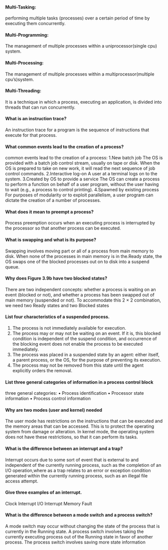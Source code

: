 #### Multi-Tasking: 
performing multiple tasks (processes) over a certain period of time by executing them concurrently.
#### Multi-Programming:
The management of multiple processes within a uniprocessor(single cpu) system.
#### Multi-Processing:
The management of multiple processes within a multiprocessor(multiple cpu’s)system.
#### Multi-Threading:
It is a technique in which a process, executing an application, is
divided into threads that can run concurrently.

#### What is an instruction trace?
An instruction trace for a program is the sequence of instructions that execute for that process.

#### What common events lead to the creation of a process?
common events lead to the creation of a process:
1.New batch job The OS is provided with a batch job control stream, usually on tape
or disk. When the OS is prepared to take on new work, it will read the
next sequence of job control commands.
2.Interactive log-on A user at a terminal logs on to the system.
3.Created by OS to provide a service The OS can create a process to perform a function on behalf of a user program, without the user having to wait (e.g., a process to control
printing).
4.Spawned by existing process For purposes of modularity or to exploit parallelism, a user program can dictate the creation of a number of processes.

#### What does it mean to preempt a process?
Process preemption occurs when an executing process is interrupted by the processor so that another process can be executed.


#### What is swapping and what is its purpose?
Swapping involves moving part or all of a process from main memory to disk. When none of the processes in main memory is in the.Ready state, the OS swaps one of the blocked processes out on to disk into a suspend queue.

#### Why does Figure 3.9b have two blocked states?
There are two independent concepts: whether a process is waiting on an event (blocked or not), and whether a process has been swapped out of main memory (suspended or not). To accommodate this 2 × 2 combination, we need two Ready states and two Blocked states


#### List four characteristics of a suspended process.
1. The process is not immediately available for execution.
2. The process may or may not be waiting on an event. If it is, this blocked condition
is independent of the suspend condition, and occurrence of the blocking
event does not enable the process to be executed immediately.
3. The process was placed in a suspended state by an agent: either itself, a parent
process, or the OS, for the purpose of preventing its execution.
4. The process may not be removed from this state until the agent explicitly orders the removal.

#### List three general categories of information in a process control block
three general
categories:
• Process identification
• Processor state information
• Process control information

#### Why are two modes (user and kernel) needed
The user mode has restrictions on the instructions that can be executed and the memory areas that can be accessed. This is to protect the operating system from damage or alteration. In kernel mode, the operating system does not have these restrictions, so that it can perform its tasks.

#### What is the difference between an interrupt and a trap?
Interrupt occurs  due to some sort of event that is external to and independent of the currently running process, such as the completion of an I/O operation,where as a trap relates to an error or exception condition generated within the currently running process, such as an illegal file access attempt.

#### Give three examples of an interrupt.
Clock Interrupt
I/O Interrupt
Memory Fault

#### What is the difference between a mode switch and a process switch?
A mode switch may occur without changing the state of the process that is currently in the Running state. A process switch involves taking the currently executing process out of the Running state in favor of another process. The process switch involves saving more state information


